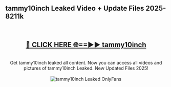 <h2>tammy10inch Leaked Video + Update Files 2025- 8211k</h2>
<br>
<div align="center">
<h2><a href="https://libra.edu.pl?tammy10inch" rel="nofollow">🔴 CLICK HERE 🌐==►► tammy10inch</a></h2>
<br>
Get tammy10inch leaked all content. Now you can access all videos and pictures of tammy10inch Leaked. New Updated Files 2025!
<br>
<br>
<a href="https://libra.edu.pl?tammy10inch" rel="nofollow" data-target="animated-image.originalLink"><img src="https://i.ibb.co.com/WyWwxjT/player-gif2.gif" alt="tammy10inch Leaked OnlyFans" style="max-width: 100%; display: inline-block;" data-target="animated-image.originalImage"></a>
</div>
<br>